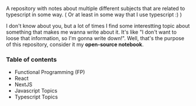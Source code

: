A repository with notes about multiple different subjects that are related to typescript in some way.
( Or at least in some way that I use typescript :) )

I don't know about you, but a lot of times I find some interestting topic about something that makes me wanna write about it. It's like "I don't want to loose that information, so I'm gonna write down!". Well, that's the purpose of this repository, consider it my **open-source notebook**.

### Table of contents
- Functional Programming (FP)
- React 
- NextJS
- Javascript Topics
- Typescript Topics